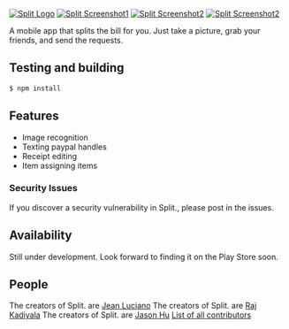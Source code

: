 [![Split Logo](http://c1.staticflickr.com/5/4345/36795136172_5fe7be8159_n.jpg)](http://c1.staticflickr.com/5/4345/36795136172_5fe7be8159_n.jpg)
[![Split Screenshot1](c1.staticflickr.com/5/4333/36966304125_a958ce47ca_z.jpg)](c1.staticflickr.com/5/4333/36966304125_a958ce47ca_z.jpg)
[![Split Screenshot2](c1.staticflickr.com/5/4394/36157468353_f1abfa1677_n.jpg)](c1.staticflickr.com/5/4394/36157468353_f1abfa1677_n.jpg)
[![Split Screenshot2](c1.staticflickr.com/5/4395/36826422931_ebae328a68_b.jpg)](c1.staticflickr.com/5/4395/36826422931_ebae328a68_b.jpg)

  A mobile app that splits the bill for you. Just take a picture, grab your friends, and send the requests.


## Testing and building

```bash
$ npm install
```

## Features

  * Image recognition
  * Texting paypal handles
  * Receipt editing
  * Item assigning items


### Security Issues

If you discover a security vulnerability in Split., please post in the issues.


## Availability

  Still under development.  Look forward to finding it on the Play Store soon.


## People

The creators of Split. are [Jean Luciano](https://github.com/jeanluciano)
The creators of Split. are [Raj Kadiyala](https://github.com/rajkadiyala)
The creators of Split. are [Jason Hu](https://github.com/jhu7235)
[List of all contributors](https://github.com/jeanluciano/split-receipt/graphs/contributors)

